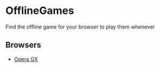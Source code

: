 # OfflineGames
Find the offline game for your browser to play them whenever

## Browsers

- [Opera GX](/operagx)
